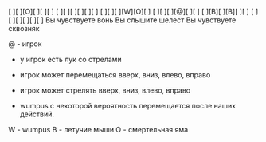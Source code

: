 ﻿[ ][ ][O][ ][ ][ ]
[ ][ ][ ][ ][ ][ ]
[ ][ ][ ][W][O][ ]
[ ][ ][ ][@][ ][ ]
[ ][B][ ][B][ ][ ]
[ ][ ][ ][ ][ ][ ]
Вы чувствуете вонь
Вы слышите шелест
Вы чувствуете сквозняк

@ - игрок
- у игрок есть лук со стрелами
- игрок может перемещаться вверх, вниз, влево, вправо
- игрок может стрелять вверх, вниз, влево, вправо

- wumpus с некоторой вероятность перемещается после наших действий.

W - wumpus
B - летучие мыши
O - смертельная яма

